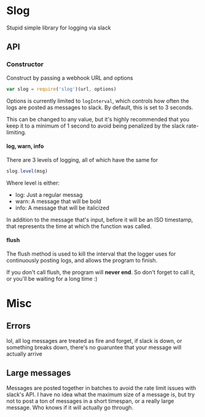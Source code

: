 # Slog

Stupid simple library for logging via slack

## API

### Constructor

Construct by passing a webhook URL and options

```js
var slog = require('slog')(url, options)
```

Options is currently limited to `logInterval`, which controls how
often the logs are posted as messages to slack. By default, this
is set to 3 seconds.

This can be changed to any value, but it's highly recommended that you keep
it to a minimum of 1 second to avoid being penalized by the slack
rate-limiting.

#### log, warn, info

There are 3 levels of logging, all of which have the same for

```js
slog.level(msg)
```

Where level is either:
- log: Just a regular messag
- warn: A message that will be bold
- info: A message that will be italicized

In addition to the message that's input, before it will be an ISO timestamp,
that represents the time at which the function was called.

#### flush

The flush method is used to kill the interval that the logger uses for
continuously posting logs, and allows the program to finish.

If you don't call flush, the program will __never end__. So don't forget
to call it, or you'll be waiting for a long time :)

# Misc

## Errors
lol, all log messages are treated as fire and forget, if slack is down, or something breaks down, there's no guaruntee that your message will actually arrive

## Large messages
Messages are posted together in batches to avoid the rate limit issues with
slack's API. I have no idea what the maximum size of a message is, but try not to post
a ton of messages in a short timespan, or a really large message. Who knows
if it will actually go through.